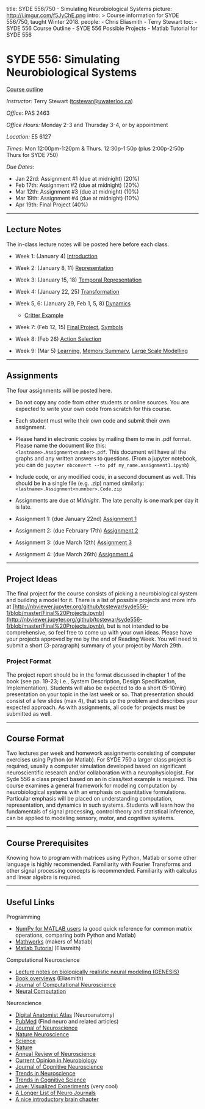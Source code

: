 title: SYDE 556/750 - Simulating Neurobiological Systems
picture: http://i.imgur.com/f5JyChE.png
intro: >
    Course information for SYDE 556/750, taught Winter 2018.
people:
    - Chris Eliasmith
    - Terry Stewart
toc:
    - SYDE 556 Course Outline
    - SYDE 556 Possible Projects
    - Matlab Tutorial for SYDE 556

#  SYDE 556: Simulating Neurobiological Systems

[Course outline](/courses/syde-750/syde-556-course-outline.html)

_Instructor:_ Terry Stewart ([tcstewar@uwaterloo.ca](mailto:tcstewar@uwaterloo.ca))

_Office:_ PAS 2463

_Office Hours:_ Monday 2-3 and Thursday 3-4, or by appointment

_Location:_ E5 6127

_Times:_ Mon 12:00pm-1:20pm & Thurs. 12:30p-1:50p (plus 2:00p-2:50p Thurs for SYDE 750)

_Due Dates:_ 

 * Jan 22rd: Assignment #1 (due at midnight) (20%)
 * Feb 17th: Assignment #2 (due at midnight) (20%) 
 * Mar 12th: Assignment #3 (due at midnight) (10%)
 * Mar 19th: Assignment #4 (due at midnight) (10%)
 * Apr 19th: Final Project (40%)


* * *

## Lecture Notes

The in-class lecture notes will be posted here before each class.

 * Week 1: (January 4) [Introduction](http://nbviewer.ipython.org/github/tcstewar/syde556-1/blob/master/SYDE%20556%20Lecture%201%20Introduction.ipynb)
 * Week 2: (January 8, 11) [Representation](http://nbviewer.ipython.org/github/tcstewar/syde556-1/blob/master/SYDE%20556%20Lecture%202%20Representation.ipynb)
 * Week 3: (January 15, 18) [Temporal Representation](http://nbviewer.ipython.org/github/tcstewar/syde556-1/blob/master/SYDE%20556%20Lecture%203%20Temporal%20Representation.ipynb)
 * Week 4: (January 22, 25) [Transformation](http://nbviewer.ipython.org/github/tcstewar/syde556-1/blob/master/SYDE%20556%20Lecture%204%20Transformation.ipynb)
 * Week 5, 6: (January 29, Feb 1, 5, 8) [Dynamics](http://nbviewer.ipython.org/github/tcstewar/syde556-1/blob/master/SYDE%20556%20Lecture%205%20Dynamics.ipynb)

   * [Critter Example](https://github.com/tcstewar/syde556-1/blob/master/critter.py)

 * Week 7: (Feb 12, 15) [Final Project](http://nbviewer.jupyter.org/github/tcstewar/syde556-1/blob/master/Final%20Projects.ipynb), [Symbols](http://nbviewer.jupyter.org/github/tcstewar/syde556-1/blob/master/SYDE%20556%20Lecture%207%20Symbols.ipynb)
 * Week 8: (Feb 26) [Action Selection](http://nbviewer.jupyter.org/github/tcstewar/syde556-1/blob/master/SYDE%20556%20Lecture%209%20Action%20Selection.ipynb)
 * Week 9: (Mar 5) [Learning](http://nbviewer.jupyter.org/github/tcstewar/syde556-1/blob/master/SYDE%20556%20Lecture%2010%20Learning.ipynb), [Memory Summary](https://nbviewer.jupyter.org/github/Seanny123/guest_syde556_lec/blob/master/Memory%20Summary.ipynb), [Large Scale Modelling](https://nbviewer.jupyter.org/github/Seanny123/guest_syde556_lec/blob/master/Scaling%20SPA%20for%20complex%20behaviour.ipynb)

* * *

##  Assignments

The four assignments will be posted here.

 * Do not copy any code from other students or online sources.  You are expected to write your own code from scratch for this course.
 * Each student must write their own code and submit their own assignment.
 * Please hand in electronic copies by mailing them to me in .pdf format.  Please name the document like this: `<lastname>.Assignment<number>.pdf`.  This document will have all the graphs and any written answers to questions. (From a jupyter notebook, you can do ```jupyter nbconvert --to pdf my_name.assignment1.ipynb```)
 * Include code, or any modified code, in a second document as well.  This should be in a single file (e.g. .zip) named similarly: `<lastname>.Assignment<numnber>.Code.zip`
 * Assignments are due _at Midnight_.  The late penalty is one mark per day it is late.

 * Assignment 1: (due January 22nd) [Assignment 1](http://nbviewer.ipython.org/github/tcstewar/syde556-1/blob/master/Assignment%201.ipynb)
 * Assignment 2: (due February 17th) [Assignment 2](http://nbviewer.ipython.org/github/tcstewar/syde556-1/blob/master/Assignment%202.ipynb)
 * Assignment 3: (due March 12th) [Assignment 3](http://nbviewer.ipython.org/github/tcstewar/syde556-1/blob/master/Assignment%203.ipynb)
 * Assignment 4: (due March 26th) [Assignment 4](http://nbviewer.ipython.org/github/tcstewar/syde556-1/blob/master/Assignment%204.ipynb)
  
* * *

## Project Ideas

The final project for the course consists of picking a neurobiological system and
building a model for it.  There is a list of possible projects and more info at [http://nbviewer.jupyter.org/github/tcstewar/syde556-1/blob/master/Final%20Projects.ipynb](http://nbviewer.jupyter.org/github/tcstewar/syde556-1/blob/master/Final%20Projects.ipynb),
but is not intended to be comprehensive, so feel free to come up with your own ideas.
Please have your projects approved by me by the end of Reading Week.  You will need to submit a short (3-paragraph) summary of your project by March 29th.

### Project Format

The project report should be in the format discussed in chapter 1 of the book
(see pp. 19-23; i.e., System Description, Design Specification,
Implementation). Students will also be expected to do a short (5-10min)
presentation on your topic in the last week or so.  That presentation should consist of a few slides (max 4), that sets up the problem and describes your expected approach. As with assignments, all code for projects must be submitted as well.

* * *

## Course Format

Two lectures per week and homework assignments consisting of computer
exercises using Python (or Matlab). For SYDE 750 a larger class project is required, usually a
computer simulation developed based on significant neuroscientific research
and/or collaboration with a neurophysiologist. For Syde 556 a class project
based on an in class/text example is required. This course examines a general
framework for modeling computation by neurobiological systems with an emphasis
on quantitative formulations. Particular emphasis will be placed on
understanding computation, representation, and dynamics in such systems.
Students will learn how the fundamentals of signal processing, control theory
and statistical inference, can be applied to modeling sensory, motor, and
cognitive systems.

* * *

## Course Prerequisites

Knowing how to program with matrices using Python, Matlab or some other language is highly 
recommended. Familiarity with Fourier Transforms and other signal processing concepts is recommended.
Familiarity with calculus and linear algebra is required.

* * *

## Useful Links

Programming

* [NumPy for MATLAB users](http://wiki.scipy.org/NumPy_for_Matlab_Users) (a good quick reference for common matrix operations, comparing both Python and Matlab)
* [Mathworks](http://www.mathworks.com/) (makers of Matlab)
* [Matlab Tutorial](/courses/syde-750/matlab-tutorial-for-syde-556.html) (Eliasmith)

Computational Neuroscience

* [Lecture notes on biologically realistic neural modeling (GENESIS) ](http://www.genesis-sim.org/GENESIS/)
* [Book overviews](/research/theoretical-neuroscience/comments-on-theoretical-neuroscience-books.html) (Eliasmith)
* [Journal of Computational Neuroscience](http://webdev.uwaterloo.ca/ejournals/stats?ejournal_id=7213&navbar=uw&navbase=tug.lib.uwaterloo.ca)
* [Neural Computation](http://webdev.uwaterloo.ca/ejournals/stats?ejournal_id=4796&navbar=uw&navbase=tug.lib.uwaterloo.ca)

Neuroscience

* [Digital Anatomist Atlas](http://www9.biostr.washington.edu/da.html) (Neuroanatomy)
* [PubMed](http://www.ncbi.nlm.nih.gov/entrez/query.fcgi) (Find neuro and related articles)
* [Journal of Neuroscience](http://webdev.uwaterloo.ca/ejournals/stats?ejournal_id=3870&navbar=uw&navbase=tug.lib.uwaterloo.ca)
* [Nature Neuroscience](http://webdev.uwaterloo.ca/ejournals/stats?ejournal_id=9650&navbar=uw&navbase=tug.lib.uwaterloo.ca)
* [Science](http://webdev.uwaterloo.ca/ejournals/stats?ejournal_id=7892&navbar=uw&navbase=tug.lib.uwaterloo.ca)
* [Nature](http://webdev.uwaterloo.ca/ejournals/stats?ejournal_id=7884&navbar=uw&navbase=tug.lib.uwaterloo.ca)
* [Annual Review of Neuroscience](http://webdev.uwaterloo.ca/ejournals/stats?ejournal_id=386&navbar=uw&navbase=tug.lib.uwaterloo.ca)
* [Current Opinion in Neurobiology](http://webdev.uwaterloo.ca/ejournals/stats?ejournal_id=1627&navbar=uw&navbase=tug.lib.uwaterloo.ca)
* [Journal of Cognitive Neuroscience](http://webdev.uwaterloo.ca/ejournals/stats?ejournal_id=3419&navbar=uw&navbase=tug.lib.uwaterloo.ca)
* [Trends in Neuroscience](http://webdev.uwaterloo.ca/ejournals/stats?ejournal_id=6271&navbar=uw&navbase=tug.lib.uwaterloo.ca)
* [Trends in Cognitive Science](http://webdev.uwaterloo.ca/ejournals/stats?ejournal_id=6264&navbar=uw&navbase=tug.lib.uwaterloo.ca)
* [Jove: Visualized Experiments](http://www.jove.com/index/browse.stp?Tag=Neuroscience&sn=BID21) (very cool)
* [A Longer List of Neuro Journals](http://thalamus.wustl.edu/journals.html)
* [A nice introductory brain chapter](http://williamcalvin.com/bk7/bk7ch6.htm)
